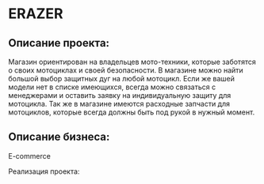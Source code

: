 # ERAZER 
## Описание проекта:
Магазин ориентирован на владельцев мото-техники, которые заботятся о своих мотоциклах и своей безопасности. В магазине можно найти большой выбор защитных дуг на любой мотоцикл. Если же вашей модели нет в списке имеющихся, всегда можно связаться с менеджерами и оставить заявку на индивидуальную защиту для мотоцикла.
Так же в магазине имеются расходные запчасти для мотоциклов, которые всегда должны быть под рукой в нужный момент.

## Описание бизнеса: 
E-commerce

Реализация проекта:
